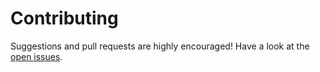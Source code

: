 # Contributing

Suggestions and pull requests are highly encouraged! Have a look at the [open issues](https://github.com/spookyuser/laconic_hover/issues?q=is%3Aopen+is%3Aissue).
